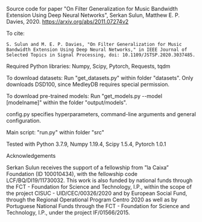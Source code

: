 Source code for paper "On Filter Generalization for Music Bandwidth Extension Using Deep Neural Networks", 
Serkan Sulun, Matthew E. P. Davies, 2020. 
https://arxiv.org/abs/2011.07274v2


To cite:

```S. Sulun and M. E. P. Davies, "On Filter Generalization for Music Bandwidth Extension Using Deep Neural Networks," in IEEE Journal of Selected Topics in Signal Processing, doi: 10.1109/JSTSP.2020.3037485.```

Required Python libraries: Numpy, Scipy, Pytorch, Requests, tqdm

To download datasets:
Run "get_datasets.py" within folder "datasets".
Only downloads DSD100, since MedleyDB requires special permission.

To download pre-trained models:
Run "get_models.py --model [modelname]" within the folder "output/models".

config.py specifies hyperparameters, command-line arguments and general configuration.

Main script: "run.py" within folder "src"

Tested with Python 3.7.9, Numpy 1.19.4, Scipy 1.5.4, Pytorch 1.0.1



Acknowledgements

Serkan Sulun receives the support of a fellowship from ”la Caixa” Foundation (ID 100010434), with the fellowship code LCF/BQ/DI19/11730032.
This work is also funded by national funds through the FCT - Foundation for Science and Technology, I.P., within the scope of the project CISUC - UID/CEC/00326/2020 and by European Social Fund, through the Regional Operational Program Centro 2020 as well as by Portuguese National Funds through the FCT - Foundation for Science and Technology, I.P., under the project IF/01566/2015.

